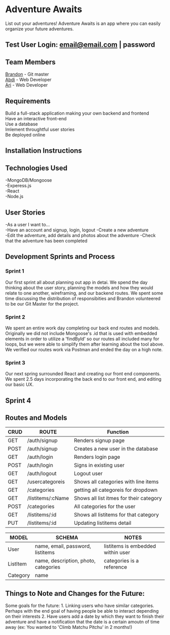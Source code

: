 # Adventure Awaits 
  List out your adventures! Adventure Awaits is an app where you can easily organize your future adventures. 

## Test User Login: email@email.com | password

## Team Members
[Brandon](https://github.com/Brandon205) - Git master  
[Abdi](https://github.com/Abdi208) - Web Developer   
[Ari](https://github.com/AriG150) - Web Developer       

## Requirements
Build a full-stack application making your own backend and frontend   
Have an interactive front-end   
Use a database  
Imlement throughtful user stories   
Be deployed online  

## Installation Instructions 

## Technologies Used 
  -MongoDB/Mongoose  
  -Experess.js  
  -React  
  -Node.js  

## User Stories 
-As a user I want to...  
  -Have an account and signup, login, logout
  -Create a new adventure   
    -Edit the adventure, add details and photos about the adventure
    -Check that the adventure has been completed

## Development Sprints and Process 
  ### Sprint 1 
  Our first sprint all about planning out app in detai. We spend the day thinking about the user story, planning the models and how they would relate to one another, wireframing, and our backend routes. We spent some time discussing the distribution of responsibities and Brandon volunteered to be our Git Master for the project. 
  
  ### Sprint 2 
  We spent an entire work day completing our back end routes and models. Originally we did not include Mongoose's .id that is used with embedded elements in order to utilize a 'findById' so our routes all included many for loops, but we were able to simplify them after learning about the tool above. We verified our routes work via Postman and ended the day on a high note. 

  ### Sprint 3 
  Our next spring surrounded React and creating our front end components. We spent 2.5 days incorporating the back end to our front end, and editing our basic UX. 

  ## Sprint 4 

## Routes and Models 
| CRUD | ROUTE | Function |
| ---- | ----- | -------- |
| GET  | /auth/signup | Renders signup page | 
| POST | /auth/signup | Creates a new user in the database | 
| GET | /auth/login | Renders login page | 
| POST | /auth/login | Signs in existing user | 
| GET | /auth/logout | Logout user | 
| GET | /usercategoreis | Shows all categories with line items | 
| GET | /categories | getting all categoreis for dropdown |
| GET | /listitems/:cName | Shows all list itmes for their category |
| POST | /categories | All categories for the user  |
| GET | /listitems/:id | Shows all listitems for that category |
| PUT | /listitems/:id | Updating listitems detail | 



| MODEL | SCHEMA | NOTES | 
| ----- | ------ | ------------ |
| User | name, email, password, listitems | listitems is embedded within user | 
| ListItem | name, description, photo, categories |  categories is a reference | 
| Category | name | 


## Things to Note and Changes for the Future:
  Some goals for the future:
    1. Linking users who have similar categories. Perhaps with the end goal of having people be able to interact depending on their interests
    2. Have users add a date by which they want to finish their adventure and have a notification that the date is a certain amoutn of time away (ex: You wanted to 'Climb Matchu Pitchu' in 2 months!) 




